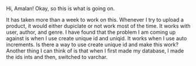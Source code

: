 Hi, Amalan! Okay, so this is what is going on.

It has taken more than a week to work on this. Whenever I try to upload a product, it would either dupiclate or not work most of the time. It works with user, author, and genre. I have found that the problem I am coming up against is when I use create unique id and uniqid. It works when I use auto increments. Is there a way to use create unique id and make this work? Another thing I can think of is that when I first made my database, I made the ids ints and then, switched to varchar.
